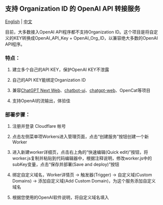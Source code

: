 ## 支持 Organization ID 的 OpenAI API 转接服务

<a href="./README.md">English</a> |
<a href="./README_cn.md">中文</a>

目前，大多数接入OpenAI API程序都不支持Organization ID。这个项目是将自定义的KEY转换成OpenAI_API_Key + OpenAI_Org_ID，以兼容绝大多数的OpenAI API程序。


### 特点：
1. 建立多个自己的API KEY，保护OpenAI KEY不泄露

2. 自己的API KEY能绑定Organization ID

3. 兼容<a href="https://github.com/Yidadaa/ChatGPT-Next-Web">ChatGPT Next Web</a>、<a href="https://github.com/mckaywrigley/chatbot-ui">chatbot-ui</a>、<a href="https://github.com/Chanzhaoyu/chatgpt-web">chatgpt-web</a>、OpenCat等项目

3. 支持OpenAI的流输出，体验佳


### 部署步骤：

1. 注册并登录 Cloudflare 帐号

2. 点击左侧菜单项Workers进入管理页面，点击“创建服务”按钮创建一个新Worker

3. 进入新建worker详细页，点击右上角的“快速编辑(Quick edit)”按钮，将worker.js复制并粘贴到代码编辑器中，根据注释说明，修改worker.js中的subKey变量，点击“保存并部署(Save and deploy)”按钮

4. 绑定自定义域名，Worker详情页 -> 触发器(Trigger) -> 自定义域(Custom Domains) -> 添加自定义域(Add Custom Domain)，为这个服务添加自定义域名

5. 根据您使用的OpenAI软件说明，将自定义域名填入
